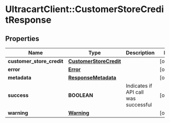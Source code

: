 # UltracartClient::CustomerStoreCreditResponse

## Properties
Name | Type | Description | Notes
------------ | ------------- | ------------- | -------------
**customer_store_credit** | [**CustomerStoreCredit**](CustomerStoreCredit.md) |  | [optional] 
**error** | [**Error**](Error.md) |  | [optional] 
**metadata** | [**ResponseMetadata**](ResponseMetadata.md) |  | [optional] 
**success** | **BOOLEAN** | Indicates if API call was successful | [optional] 
**warning** | [**Warning**](Warning.md) |  | [optional] 


